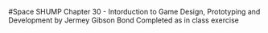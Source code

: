 #Space SHUMP
Chapter 30 - Intorduction to Game Design, Prototyping and Development by Jermey Gibson Bond
Completed as in class exercise
   
